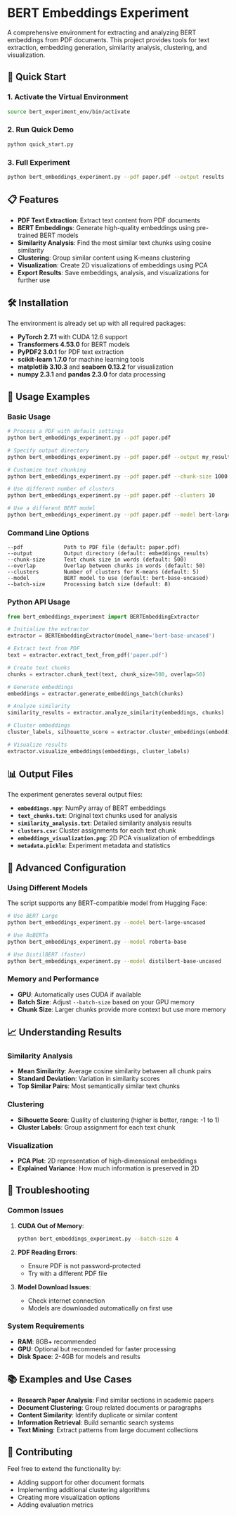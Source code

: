 # BERT Embeddings Experiment

A comprehensive environment for extracting and analyzing BERT embeddings from PDF documents. This project provides tools for text extraction, embedding generation, similarity analysis, clustering, and visualization.

## 🚀 Quick Start

### 1. Activate the Virtual Environment
```bash
source bert_experiment_env/bin/activate
```

### 2. Run Quick Demo
```bash
python quick_start.py
```

### 3. Full Experiment
```bash
python bert_embeddings_experiment.py --pdf paper.pdf --output results
```

## 📋 Features

- **PDF Text Extraction**: Extract text content from PDF documents
- **BERT Embeddings**: Generate high-quality embeddings using pre-trained BERT models
- **Similarity Analysis**: Find the most similar text chunks using cosine similarity
- **Clustering**: Group similar content using K-means clustering
- **Visualization**: Create 2D visualizations of embeddings using PCA
- **Export Results**: Save embeddings, analysis, and visualizations for further use

## 🛠 Installation

The environment is already set up with all required packages:

- **PyTorch 2.7.1** with CUDA 12.6 support
- **Transformers 4.53.0** for BERT models
- **PyPDF2 3.0.1** for PDF text extraction
- **scikit-learn 1.7.0** for machine learning tools
- **matplotlib 3.10.3** and **seaborn 0.13.2** for visualization
- **numpy 2.3.1** and **pandas 2.3.0** for data processing

## 📖 Usage Examples

### Basic Usage
```bash
# Process a PDF with default settings
python bert_embeddings_experiment.py --pdf paper.pdf

# Specify output directory
python bert_embeddings_experiment.py --pdf paper.pdf --output my_results

# Customize text chunking
python bert_embeddings_experiment.py --pdf paper.pdf --chunk-size 1000 --overlap 100

# Use different number of clusters
python bert_embeddings_experiment.py --pdf paper.pdf --clusters 10

# Use a different BERT model
python bert_embeddings_experiment.py --pdf paper.pdf --model bert-large-uncased
```

### Command Line Options
```
--pdf             Path to PDF file (default: paper.pdf)
--output          Output directory (default: embeddings_results)
--chunk-size      Text chunk size in words (default: 500)
--overlap         Overlap between chunks in words (default: 50)
--clusters        Number of clusters for K-means (default: 5)
--model           BERT model to use (default: bert-base-uncased)
--batch-size      Processing batch size (default: 8)
```

### Python API Usage
```python
from bert_embeddings_experiment import BERTEmbeddingExtractor

# Initialize the extractor
extractor = BERTEmbeddingExtractor(model_name='bert-base-uncased')

# Extract text from PDF
text = extractor.extract_text_from_pdf('paper.pdf')

# Create text chunks
chunks = extractor.chunk_text(text, chunk_size=500, overlap=50)

# Generate embeddings
embeddings = extractor.generate_embeddings_batch(chunks)

# Analyze similarity
similarity_results = extractor.analyze_similarity(embeddings, chunks)

# Cluster embeddings
cluster_labels, silhouette_score = extractor.cluster_embeddings(embeddings, n_clusters=5)

# Visualize results
extractor.visualize_embeddings(embeddings, cluster_labels)
```

## 📊 Output Files

The experiment generates several output files:

- **`embeddings.npy`**: NumPy array of BERT embeddings
- **`text_chunks.txt`**: Original text chunks used for analysis
- **`similarity_analysis.txt`**: Detailed similarity analysis results
- **`clusters.csv`**: Cluster assignments for each text chunk
- **`embeddings_visualization.png`**: 2D PCA visualization of embeddings
- **`metadata.pickle`**: Experiment metadata and statistics

## 🔧 Advanced Configuration

### Using Different Models
The script supports any BERT-compatible model from Hugging Face:
```bash
# Use BERT Large
python bert_embeddings_experiment.py --model bert-large-uncased

# Use RoBERTa
python bert_embeddings_experiment.py --model roberta-base

# Use DistilBERT (faster)
python bert_embeddings_experiment.py --model distilbert-base-uncased
```

### Memory and Performance
- **GPU**: Automatically uses CUDA if available
- **Batch Size**: Adjust `--batch-size` based on your GPU memory
- **Chunk Size**: Larger chunks provide more context but use more memory

## 📈 Understanding Results

### Similarity Analysis
- **Mean Similarity**: Average cosine similarity between all chunk pairs
- **Standard Deviation**: Variation in similarity scores
- **Top Similar Pairs**: Most semantically similar text chunks

### Clustering
- **Silhouette Score**: Quality of clustering (higher is better, range: -1 to 1)
- **Cluster Labels**: Group assignment for each text chunk

### Visualization
- **PCA Plot**: 2D representation of high-dimensional embeddings
- **Explained Variance**: How much information is preserved in 2D

## 🐛 Troubleshooting

### Common Issues

1. **CUDA Out of Memory**:
   ```bash
   python bert_embeddings_experiment.py --batch-size 4
   ```

2. **PDF Reading Errors**:
   - Ensure PDF is not password-protected
   - Try with a different PDF file

3. **Model Download Issues**:
   - Check internet connection
   - Models are downloaded automatically on first use

### System Requirements
- **RAM**: 8GB+ recommended
- **GPU**: Optional but recommended for faster processing
- **Disk Space**: 2-4GB for models and results

## 📚 Examples and Use Cases

- **Research Paper Analysis**: Find similar sections in academic papers
- **Document Clustering**: Group related documents or paragraphs
- **Content Similarity**: Identify duplicate or similar content
- **Information Retrieval**: Build semantic search systems
- **Text Mining**: Extract patterns from large document collections

## 🤝 Contributing

Feel free to extend the functionality by:
- Adding support for other document formats
- Implementing additional clustering algorithms
- Creating more visualization options
- Adding evaluation metrics
